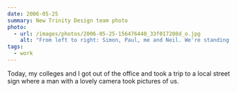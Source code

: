 ```yaml
---
date: 2006-05-25
summary: New Trinity Design team photo
photo:
  - url: /images/photos/2006-05-25-156476440_33f017208d_o.jpg
    alt: "From left to right: Simon, Paul, me and Neil. We're standing in front of a sign that reads “Welcome to Staffordshire, the creative county”."
tags:
  - work
---
```

Today, my colleges and I got out of the office and took a trip to a local street sign where a man with a lovely camera took pictures of us.